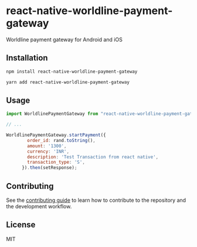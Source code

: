 # react-native-worldline-payment-gateway

Worldline payment gateway for Android and iOS

## Installation

```sh
npm install react-native-worldline-payment-gateway
```
```sh
yarn add react-native-worldline-payment-gateway
```

## Usage

```js
import WorldlinePaymentGateway from "react-native-worldline-payment-gateway";

// ...

WorldlinePaymentGateway.startPayment({
        order_id: rand.toString(),
        amount: '1300',
        currency: 'INR',
        description: 'Test Transaction from react native',
        transaction_type: 'S',
      }).then(setResponse);
```

## Contributing

See the [contributing guide](CONTRIBUTING.md) to learn how to contribute to the repository and the development workflow.

## License

MIT
